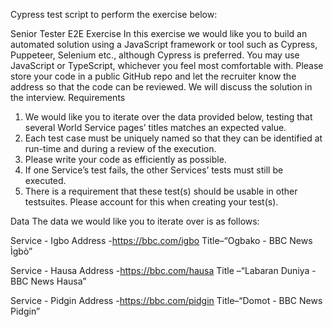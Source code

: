 Cypress test script to perform the exercise below:

Senior Tester E2E Exercise
In this exercise we would like you to build an automated solution using a JavaScript framework or tool such as Cypress, Puppeteer, Selenium etc., although Cypress is preferred. You may use JavaScript or TypeScript, whichever you feel most comfortable with.
Please store your code in a public GitHub repo and let the recruiter know the address so that the code can be reviewed. We will discuss the solution in the interview.
Requirements
1.	We would like you to iterate over the data provided below, testing that several World Service pages’ titles matches an expected value.
2.	Each test case must be uniquely named so that they can be identified at run-time and during a review of the execution.
3.	Please write your code as efficiently as possible.
4.	If one Service’s test fails, the other Services’ tests must still be executed.
5.	There is a requirement that these test(s) should be usable in other testsuites. Please account for this when creating your test(s).

Data
The data we would like you to iterate over is as follows:

Service - Igbo
Address -https://bbc.com/igbo
Title–“Ogbako - BBC News Ìgbò”

Service - Hausa
Address -https://bbc.com/hausa
Title –“Labaran Duniya - BBC News Hausa”

Service - Pidgin
Address -https://bbc.com/pidgin
Title–“Domot - BBC News Pidgin”
